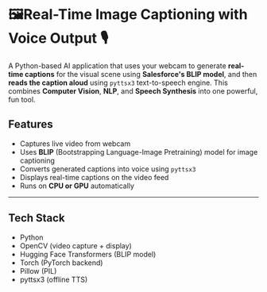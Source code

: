# 🖼Real-Time Image Captioning with Voice Output 🎙️

A Python-based AI application that uses your webcam to generate **real-time captions** for the visual scene using **Salesforce's BLIP model**, and then **reads the caption aloud** using `pyttsx3` text-to-speech engine. This combines **Computer Vision**, **NLP**, and **Speech Synthesis** into one powerful, fun tool.

## Features

- Captures live video from webcam
- Uses **BLIP** (Bootstrapping Language-Image Pretraining) model for image captioning
- Converts generated captions into voice using `pyttsx3`
- Displays real-time captions on the video feed
- Runs on **CPU or GPU** automatically

---

## Tech Stack

- Python
- OpenCV (video capture + display)
- Hugging Face Transformers (BLIP model)
- Torch (PyTorch backend)
- Pillow (PIL)
- pyttsx3 (offline TTS)

